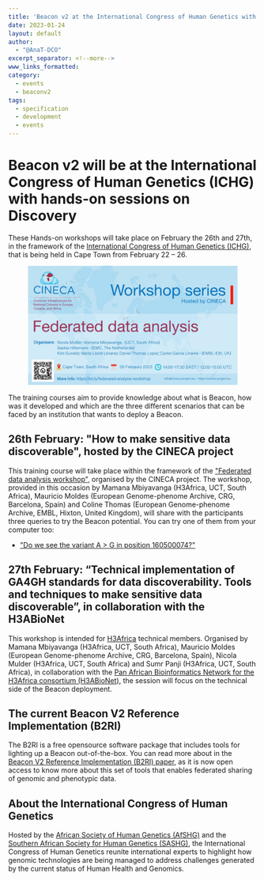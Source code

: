 ```yaml
---
title: 'Beacon v2 at the International Congress of Human Genetics with hands-on sessions on Discovery'
date: 2023-01-24
layout: default
author: 
  - "@AnaT-DCO"
excerpt_separator: <!--more-->
www_links_formatted:
category:
  - events
  - beaconv2
tags:
  - specification
  - development
  - events
---
```


# Beacon v2 will be at the International Congress of Human Genetics (ICHG) with hands-on sessions on Discovery

These Hands-on workshops will take place on February the 26th and 27th, in the framework of the [International Congress of Human Genetics (ICHG)](https://www.ichg2023.com/), that is being held in Cape Town from February 22 – 26.

<figure>
<img src="/assets/img/Discovery-Workshop_Federated-data analyses_ICHG.jfif" style="width: 520px;" />
</figure>

<!--more-->

The training courses aim to provide knowledge about what is Beacon, how was it developed and which are the three different scenarios that can be faced by an institution that wants to deploy a Beacon. 

## 26th February: "How to make sensitive data discoverable", hosted by the CINECA project
This training course will take place within the framework of the ["Federated data analysis workshop"](https://www.cineca-project.eu/news-events-all/federated-data-analysis-workshop), organised by the CINECA project.
The workshop, provided in this occasion by Mamana Mbiyavanga (H3Africa, UCT, South Africa), Mauricio Moldes (European Genome-phenome Archive, CRG, Barcelona, Spain) and Coline Thomas (European Genome-phenome Archive, EMBL, Hixton, United Kingdom), will share with the participants three queries to try the Beacon potential. You can try one of them from your computer too: 
- ["Do we see the variant A > G in position 160500074?"](https://ega-archive.org/beacon-apis/cineca/g_variants/?start=16050074&end=16050075&alternateBases=G&referenceBases=A)

## 27th February: “Technical implementation of GA4GH standards for data discoverability. Tools and techniques to make sensitive data discoverable”, in collaboration with the H3ABioNet
This workshop is intended for [H3Africa](https://h3africa.org/) technical members. Organised by Mamana Mbiyavanga (H3Africa, UCT, South Africa), Mauricio Moldes (European Genome-phenome Archive, CRG, Barcelona, Spain), Nicola Mulder (H3Africa, UCT, South Africa) and Sumr Panji (H3Africa, UCT, South Africa), in collaboration with the [Pan African Bioinformatics Network for the H3Africa consortium (H3ABioNet)](https://h3abionet.org/), the session will focus on the technical side of the Beacon deployment. 

## The current Beacon V2 Reference Implementation (B2RI) 
The B2RI is a free opensource software package that includes tools for lighting up a Beacon out-of-the-box. You can read more about in the [Beacon V2 Reference Implementation (B2RI) paper](https://academic.oup.com/bioinformatics/article/38/19/4656/6671215?login=false), as it is now open access to know more about this set of tools that enables federated sharing of genomic and phenotypic data.

## About the International Congress of Human Genetics
Hosted by the [African Society of Human Genetics (AfSHG)](https://www.afshg.org/) and the [Southern African Society for Human Genetics (SASHG)](https://sashg.org/), the International Congress of Human Genetics reunite international experts to highlight how genomic technologies are being managed to address challenges generated by the current status of Human Health and Genomics.
